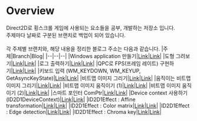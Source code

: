 # Overview
Direct2D로 횡스크롤 게임에 사용되는 요소들을 공부, 개발하는 저장소 입니다.<br>
주제마다 날짜로 구분된 브랜치로 백업이 되어 있습니다.
<br><br>
각 주제별 브랜치와, 해당 내용을 정리한 블로그 주소는 다음과 같습니다.
|주제|Branch|Blog|
|--|--|--|
|Windows application 만들기|[Link](https://github.com/ruru14/WinapiStudy/tree/blog_240125)|[Link](https://milleatelier.tistory.com/144)|
|도형 그려보기|[Link](https://github.com/ruru14/WinapiStudy/tree/blog_240208)|[Link](https://milleatelier.tistory.com/147)|
|로그 출력하기|[Link](https://github.com/ruru14/WinapiStudy/tree/blog_240216)|[Link](https://milleatelier.tistory.com/148)|
|QPC로 FPS(프레임 레이트) 구현하기|[Link](https://github.com/ruru14/WinapiStudy/tree/blog_240220)|[Link](https://milleatelier.tistory.com/149)|
|키보드 입력 (WM_KEYDOWN, WM_KEYUP, GetAsyncKeyState)|[Link](https://github.com/ruru14/WinapiStudy/tree/blog_240223)|[Link](https://milleatelier.tistory.com/150)|
|비트맵 이미지 그리기|[Link](https://github.com/ruru14/WinapiStudy/tree/blog_240226)|[Link](https://milleatelier.tistory.com/151)|
|움직이는 비트맵 이미지 그리기|[Link](https://github.com/ruru14/WinapiStudy/tree/blog_240228)|[Link](https://milleatelier.tistory.com/152)|
|비트맵 이미지 움직이기 (1)|[Link](https://github.com/ruru14/WinapiStudy/tree/blog_240310)|[Link](https://milleatelier.tistory.com/153)|
|비트맵 이미지 움직이기 (2)|[Link](https://github.com/ruru14/WinapiStudy/tree/blog_240313)|[Link](https://milleatelier.tistory.com/154)|
|스마트 포인터 ComPtr|[Link](https://github.com/ruru14/WinapiStudy/tree/blog_240321)|[Link](https://milleatelier.tistory.com/155)|
|Device context 사용하기 (ID2D1DeviceContext)|[Link](https://github.com/ruru14/WinapiStudy/tree/blog_240329)|[Link](https://milleatelier.tistory.com/156)|
|ID2D1Effect : Affine transformation|[Link](https://github.com/ruru14/WinapiStudy/tree/blog_240409)|[Link](https://milleatelier.tistory.com/158)|
|ID2D1Effect : Color matrix|[Link](https://github.com/ruru14/WinapiStudy/tree/blog_240412)|[Link](https://milleatelier.tistory.com/159)|
|ID2D1Effect : Edge detection|[Link](https://github.com/ruru14/WinapiStudy/tree/blog_240417)|[Link](https://milleatelier.tistory.com/160)|
|ID2D1Effect : Chroma key|[Link](https://github.com/ruru14/WinapiStudy/tree/blog_240422)|[Link](https://milleatelier.tistory.com/161)|
